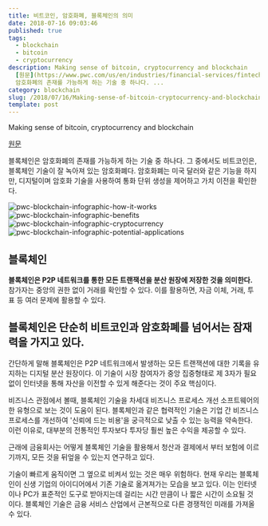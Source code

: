 ```yaml
---
title: 비트코인, 암호화폐, 블록체인의 의미
date: 2018-07-16 09:03:46
published: true
tags:
  - blockchain
  - bitcoin
  - cryptocurrency
description: Making sense of bitcoin, cryptocurrency and blockchain
  [원문](https://www.pwc.com/us/en/industries/financial-services/fintech/bitcoin-blockchain-cryptocurrency.html)  블록체인은
  암호화폐의 존재를 가능하게 하는 기술 중 하나다. ...
category: blockchain
slug: /2018/07/16/Making-sense-of-bitcoin-cryptocurrency-and-blockchain/
template: post
---
```

Making sense of bitcoin, cryptocurrency and blockchain

[원문](https://www.pwc.com/us/en/industries/financial-services/fintech/bitcoin-blockchain-cryptocurrency.html)

블록체인은 암호화폐의 존재를 가능하게 하는 기술 중 하나다. 그 중에서도 비트코인은, 블록체인 기술이 잘 녹아져 있는 암호화폐다. 암호화폐는 미국 달러와 같은 기능을 하지만, 디지털이며 암호화 기술을 사용하여 통화 단위 생성을 제어하고 가치 이전을 확인한다. 

![pwc-blockchain-infographic-how-it-works](https://www.pwc.com/us/en/financial-services/fintech/assets/pwc-blockchain-infographic-how-it-works.png)
![pwc-blockchain-infographic-benefits](https://www.pwc.com/us/en/financial-services/fintech/assets/pwc-blockchain-infographic-benefits.png)
![pwc-blockchain-infographic-cryptocurrency](https://www.pwc.com/us/en/financial-services/fintech/assets/pwc-blockchain-infographic-cryptocurrency.png)
![pwc-blockchain-infographic-potential-applications](https://www.pwc.com/us/en/financial-services/fintech/assets/pwc-blockchain-infographic-potential-applications.png)


## 블록체인

**블록체인은 P2P 네트워크를 통한 모든 트랜잭션을 분산 원장에 저장한 것을 의미한다.**  참가자는 중앙의 권한 없이 거래를 확인할 수 있다. 이를 활용하면, 자금 이체, 거래, 투표 등 여러 문제에 활용할 수 있다.

## 블록체인은 단순히 비트코인과 암호화폐를 넘어서는 잠재력을 가지고 있다.

간단하게 말해 블록체인은 P2P 네트워크에서 발생하는 모든 트랜잭션에 대한 기록을 유지하는 디지털 분산 원장이다. 이 기술이 시장 참여자가 중앙 집중형태로 제 3자가 필요 없이 인터넷을 통해 자산을 이전할 수 있게 해준다는 것이 주요 핵심이다.

비즈니스 관점에서 볼때, 블록체인 기술을 차세대 비즈니스 프로세스 개선 소프트웨어의 한 유형으로 보는 것이 도움이 된다. 블록체인과 같은 협력적인 기술은 기업 간 비즈니스 프로세스를 개선하여 '신뢰에 드는 비용'을 궁극적으로 낮출 수 있는 능력을 약속한다. 이런 이유로, 대부분의 전통적인 투자보다 투자당 훨씬 높은 수익을 제공할 수 있다.

근래에 금융회사는 어떻게 블록체인 기술을 활용해서 청산과 결제에서 부터 보험에 이르기까지, 모든 것을 뒤엎을 수 있는지 연구하고 있다.

기술이 빠르게 움직이면 그 옆으로 비켜서 있는 것은 매우 위험하다. 현재 우리는 블록체인이 신생 기업의 아이디어에서 기존 기술로 옮겨져가는 모습을 보고 있다. 이는 인터넷이나 PC가 표준적인 도구로 받아지는데 걸리는 시간 만큼이 나 짧은 시간이 소요될 것이다. 블록체인 기술은 금융 서비스 산업에서 근본적으로 다른 경쟁적인 미래를 가져올 수 있다. 